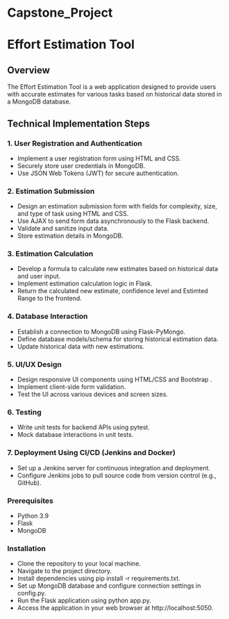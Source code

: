 # Capstone_Project
# Effort Estimation Tool

## Overview

The Effort Estimation Tool is a web application designed to provide users with accurate estimates for various tasks based on historical data stored in a MongoDB database. 

## Technical Implementation Steps

### 1. User Registration and Authentication
- Implement a user registration form using HTML and CSS.
- Securely store user credentials in MongoDB.
- Use JSON Web Tokens (JWT) for secure authentication.

### 2. Estimation Submission
- Design an estimation submission form with fields for complexity, size, and type of task using HTML and CSS.
- Use AJAX to send form data asynchronously to the Flask backend.
- Validate and sanitize input data.
- Store estimation details in MongoDB.

### 3. Estimation Calculation
- Develop a formula to calculate new estimates based on historical data and user input.
- Implement estimation calculation logic in Flask.
- Return the calculated new estimate, confidence level and Estimted Range to the frontend.

### 4. Database Interaction
- Establish a connection to MongoDB using Flask-PyMongo.
- Define database models/schema for storing historical estimation data.
- Update historical data with new estimations.

### 5. UI/UX Design
- Design responsive UI components using HTML/CSS and Bootstrap .
- Implement client-side form validation.
- Test the UI across various devices and screen sizes.

### 6. Testing
- Write unit tests for backend APIs using pytest.
- Mock database interactions in unit tests.

### 7. Deployment Using CI/CD (Jenkins and Docker)
- Set up a Jenkins server for continuous integration and deployment.
- Configure Jenkins jobs to pull source code from version control (e.g., GitHub).


### Prerequisites
- Python 3.9
- Flask
- MongoDB

### Installation
- Clone the repository to your local machine.
- Navigate to the project directory.
- Install dependencies using pip install -r requirements.txt.
- Set up MongoDB database and configure connection settings in config.py.
- Run the Flask application using python app.py.
- Access the application in your web browser at http://localhost:5050.



